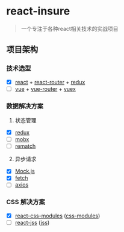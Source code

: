 # react-insure

> 一个专注于各种react相关技术的实战项目

## 项目架构

### 技术选型

- [x] [react](https://github.com/facebook/react) + [react-router](https://github.com/ReactTraining/react-router) + [redux](https://github.com/reactjs/redux)
- [ ] [vue](https://github.com/vuejs/vue) + [vue-router](https://github.com/vuejs/vue-router) + [vuex](https://github.com/vuejs/vuex)

### 数据解决方案

1. 状态管理

- [x] [redux](https://github.com/reactjs/redux)
- [ ] [mobx](https://github.com/mobxjs/mobx)
- [ ] [rematch](https://github.com/rematch/rematch)

2. 异步请求

- [x] [Mock.js](http://mockjs.com/)
- [X] [fetch](https://github.com/github/fetch)
- [ ] [axios](https://github.com/axios/axios)

### CSS 解决方案

- [x] [react-css-modules](https://github.com/gajus/react-css-modules) ([css-modules](https://github.com/css-modules/css-modules))
- [ ] [react-jss](https://github.com/cssinjs/react-jss) ([jss](https://github.com/cssinjs/jss))
